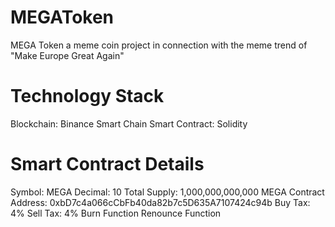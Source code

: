 # MEGAToken
MEGA Token a meme coin project in connection with the meme trend of "Make Europe Great Again"

# Technology Stack
Blockchain: Binance Smart Chain
Smart Contract: Solidity

# Smart Contract Details
Symbol: MEGA
Decimal: 10
Total Supply: 1,000,000,000,000 MEGA
Contract Address: 0xbD7c4a066cCbFb40da82b7c5D635A7107424c94b
Buy Tax: 4%
Sell Tax: 4%
Burn Function
Renounce Function
